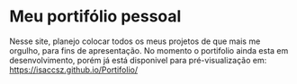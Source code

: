 # Meu portifólio pessoal

Nesse site, planejo colocar todos os meus projetos de que mais me orgulho, para fins de apresentação.
No momento o portifolio ainda esta em desenvolvimento, porém já está disponivel para pré-visualização em: https://isaccsz.github.io/Portifolio/
